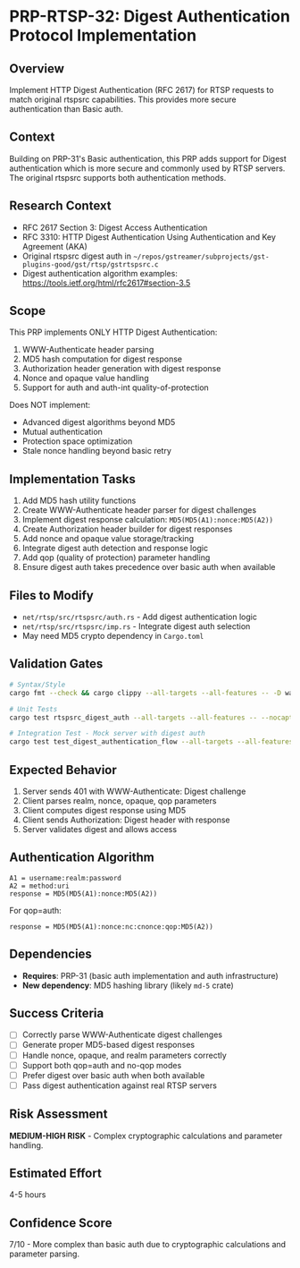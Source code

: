 # PRP-RTSP-32: Digest Authentication Protocol Implementation

## Overview
Implement HTTP Digest Authentication (RFC 2617) for RTSP requests to match original rtspsrc capabilities. This provides more secure authentication than Basic auth.

## Context
Building on PRP-31's Basic authentication, this PRP adds support for Digest authentication which is more secure and commonly used by RTSP servers. The original rtspsrc supports both authentication methods.

## Research Context
- RFC 2617 Section 3: Digest Access Authentication
- RFC 3310: HTTP Digest Authentication Using Authentication and Key Agreement (AKA)
- Original rtspsrc digest auth in `~/repos/gstreamer/subprojects/gst-plugins-good/gst/rtsp/gstrtspsrc.c`
- Digest authentication algorithm examples: https://tools.ietf.org/html/rfc2617#section-3.5

## Scope  
This PRP implements ONLY HTTP Digest Authentication:
1. WWW-Authenticate header parsing  
2. MD5 hash computation for digest response
3. Authorization header generation with digest response
4. Nonce and opaque value handling
5. Support for auth and auth-int quality-of-protection

Does NOT implement:
- Advanced digest algorithms beyond MD5
- Mutual authentication
- Protection space optimization  
- Stale nonce handling beyond basic retry

## Implementation Tasks
1. Add MD5 hash utility functions
2. Create WWW-Authenticate header parser for digest challenges
3. Implement digest response calculation: `MD5(MD5(A1):nonce:MD5(A2))`
4. Create Authorization header builder for digest responses
5. Add nonce and opaque value storage/tracking
6. Integrate digest auth detection and response logic
7. Add qop (quality of protection) parameter handling
8. Ensure digest auth takes precedence over basic auth when available

## Files to Modify
- `net/rtsp/src/rtspsrc/auth.rs` - Add digest authentication logic
- `net/rtsp/src/rtspsrc/imp.rs` - Integrate digest auth selection
- May need MD5 crypto dependency in `Cargo.toml`

## Validation Gates
```bash
# Syntax/Style
cargo fmt --check && cargo clippy --all-targets --all-features -- -D warnings

# Unit Tests
cargo test rtspsrc_digest_auth --all-targets --all-features -- --nocapture

# Integration Test - Mock server with digest auth  
cargo test test_digest_authentication_flow --all-targets --all-features -- --nocapture
```

## Expected Behavior
1. Server sends 401 with WWW-Authenticate: Digest challenge
2. Client parses realm, nonce, opaque, qop parameters  
3. Client computes digest response using MD5
4. Client sends Authorization: Digest header with response
5. Server validates digest and allows access

## Authentication Algorithm
```
A1 = username:realm:password
A2 = method:uri  
response = MD5(MD5(A1):nonce:MD5(A2))
```

For qop=auth:
```
response = MD5(MD5(A1):nonce:nc:cnonce:qop:MD5(A2))
```

## Dependencies
- **Requires**: PRP-31 (basic auth implementation and auth infrastructure)
- **New dependency**: MD5 hashing library (likely `md-5` crate)

## Success Criteria
- [ ] Correctly parse WWW-Authenticate digest challenges
- [ ] Generate proper MD5-based digest responses
- [ ] Handle nonce, opaque, and realm parameters correctly
- [ ] Support both qop=auth and no-qop modes
- [ ] Prefer digest over basic auth when both available
- [ ] Pass digest authentication against real RTSP servers

## Risk Assessment
**MEDIUM-HIGH RISK** - Complex cryptographic calculations and parameter handling.

## Estimated Effort  
4-5 hours

## Confidence Score
7/10 - More complex than basic auth due to cryptographic calculations and parameter parsing.